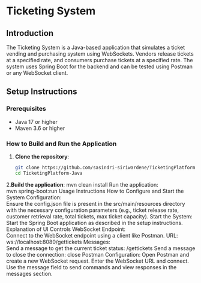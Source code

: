 # Ticketing System

## Introduction
The Ticketing System is a Java-based application that simulates a ticket vending and purchasing system using WebSockets. Vendors release tickets at a specified rate, and consumers purchase tickets at a specified rate. The system uses Spring Boot for the backend and can be tested using Postman or any WebSocket client.

## Setup Instructions

### Prerequisites
- Java 17 or higher
- Maven 3.6 or higher

### How to Build and Run the Application
1. **Clone the repository**:
   ```sh
   git clone https://github.com/sasindri-siriwardene/TicketingPlatform-Java.git
   cd TicketingPlatform-Java
   ```
2.**Build the application**:
mvn clean install
Run the application:  
mvn spring-boot:run
Usage Instructions
How to Configure and Start the System
Configuration:  
Ensure the config.json file is present in the src/main/resources directory with the necessary configuration parameters (e.g., ticket release rate, customer retrieval rate, total tickets, max ticket capacity).
Start the System:  
Start the Spring Boot application as described in the setup instructions.
Explanation of UI Controls
WebSocket Endpoint:  
Connect to the WebSocket endpoint using a client like Postman.
URL: ws://localhost:8080/gettickets
Messages:  
Send a message to get the current ticket status:
/gettickets
Send a message to close the connection:
close
Postman Configuration:
Open Postman and create a new WebSocket request.
Enter the WebSocket URL and connect.
Use the message field to send commands and view responses in the messages section.
